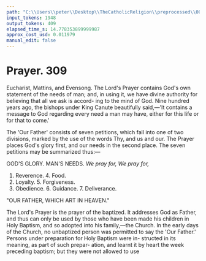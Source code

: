 ```yaml
---
path: "C:\\Users\\peter\\Desktop\\TheCatholicReligion\\preprocessed\\00328.jpg"
input_tokens: 1948
output_tokens: 409
elapsed_time_s: 14.778353899999987
approx_cost_usd: 0.011979
manual_edit: false
---
```

# Prayer. 309

Eucharist, Mattins, and Evensong. The Lord's
Prayer contains God's own statement of the
needs of man; and, in using it, we have divine
authority for believing that all we ask is accord-
ing to the mind of God. Nine hundred years
ago, the bishops under King Canute beautifully
said,—'It contains a message to God regarding
every need a man may have, either for this life
or for that to come.'

The 'Our Father' consists of seven petitions,
which fall into one of two divisions, marked by
the use of the words Thy, and us and our. The
Prayer places God's glory first, and our needs
in the second place. The seven petitions may
be summarized thus:—

GOD'S GLORY.           MAN'S NEEDS.
*We pray for,*           *We pray for,*
1. Reverence.           4. Food.
2. Loyalty.             5. Forgiveness.
3. Obedience.           6. Guidance.
                        7. Deliverance.

"OUR FATHER, WHICH ART IN HEAVEN."

The Lord's Prayer is the prayer of the
baptized. It addresses God as Father, and
thus can only be used by those who have been
made his children in Holy Baptism, and so
adopted into his family,—the Church. In the
early days of the Church, no unbaptized person
was permitted to say the 'Our Father.' Persons
under preparation for Holy Baptism were in-
structed in its meaning, as part of such prepar-
ation, and learnt it by heart the week preceding
baptism; but they were not allowed to use